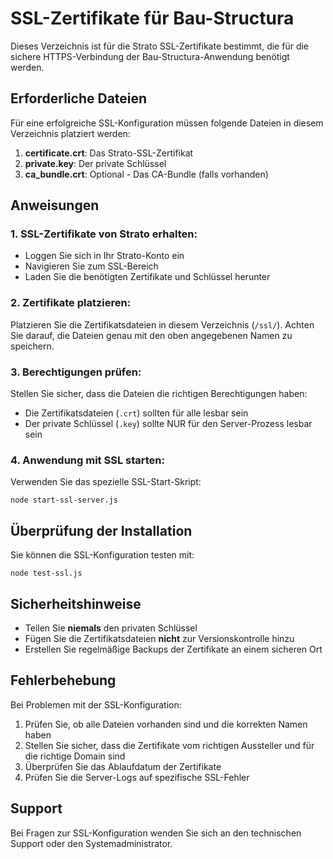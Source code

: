 # SSL-Zertifikate für Bau-Structura

Dieses Verzeichnis ist für die Strato SSL-Zertifikate bestimmt, die für die sichere HTTPS-Verbindung der Bau-Structura-Anwendung benötigt werden.

## Erforderliche Dateien

Für eine erfolgreiche SSL-Konfiguration müssen folgende Dateien in diesem Verzeichnis platziert werden:

1. **certificate.crt**: Das Strato-SSL-Zertifikat
2. **private.key**: Der private Schlüssel
3. **ca_bundle.crt**: Optional - Das CA-Bundle (falls vorhanden)

## Anweisungen

### 1. SSL-Zertifikate von Strato erhalten:

- Loggen Sie sich in Ihr Strato-Konto ein
- Navigieren Sie zum SSL-Bereich
- Laden Sie die benötigten Zertifikate und Schlüssel herunter

### 2. Zertifikate platzieren:

Platzieren Sie die Zertifikatsdateien in diesem Verzeichnis (`/ssl/`). Achten Sie darauf, die Dateien genau mit den oben angegebenen Namen zu speichern.

### 3. Berechtigungen prüfen:

Stellen Sie sicher, dass die Dateien die richtigen Berechtigungen haben:
- Die Zertifikatsdateien (`.crt`) sollten für alle lesbar sein
- Der private Schlüssel (`.key`) sollte NUR für den Server-Prozess lesbar sein

### 4. Anwendung mit SSL starten:

Verwenden Sie das spezielle SSL-Start-Skript:

```
node start-ssl-server.js
```

## Überprüfung der Installation

Sie können die SSL-Konfiguration testen mit:

```
node test-ssl.js
```

## Sicherheitshinweise

- Teilen Sie **niemals** den privaten Schlüssel
- Fügen Sie die Zertifikatsdateien **nicht** zur Versionskontrolle hinzu
- Erstellen Sie regelmäßige Backups der Zertifikate an einem sicheren Ort

## Fehlerbehebung

Bei Problemen mit der SSL-Konfiguration:

1. Prüfen Sie, ob alle Dateien vorhanden sind und die korrekten Namen haben
2. Stellen Sie sicher, dass die Zertifikate vom richtigen Aussteller und für die richtige Domain sind
3. Überprüfen Sie das Ablaufdatum der Zertifikate
4. Prüfen Sie die Server-Logs auf spezifische SSL-Fehler

## Support

Bei Fragen zur SSL-Konfiguration wenden Sie sich an den technischen Support oder den Systemadministrator.